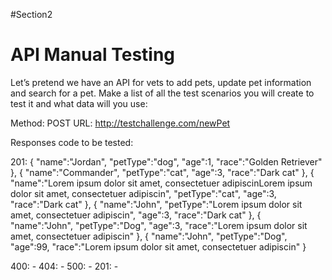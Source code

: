 #Section2
# API Manual Testing

Let’s pretend we have an API for vets to add pets, update pet information and search for a pet. Make a list of all the test scenarios you will create to test it and what data will you use:


Method: POST
URL: http://testchallenge.com/newPet


Responses code to be tested:

201:
    {
   "name":"Jordan",
   "petType":"dog",
   "age":1,
   "race":"Golden Retriever"
    },
    {
   "name":"Commander",
   "petType":"cat",
   "age":3,
   "race":"Dark cat"
    },
    {
   "name":"Lorem ipsum dolor sit amet, consectetuer adipiscinLorem ipsum dolor sit amet, consectetuer adipiscin",
   "petType":"cat",
   "age":3,
   "race":"Dark cat"
    },
    {
   "name":"John",
   "petType":"Lorem ipsum dolor sit amet, consectetuer adipiscin",
   "age":3,
   "race":"Dark cat"
    },
    {
   "name":"John",
   "petType":"Dog",
   "age":3,
   "race":"Lorem ipsum dolor sit amet, consectetuer adipiscin"
    },
    {
   "name":"John",
   "petType":"Dog",
   "age":99,
   "race":"Lorem ipsum dolor sit amet, consectetuer adipiscin"
    }
    
400:
    -
404:
    -
500:
    -
201:
    -


